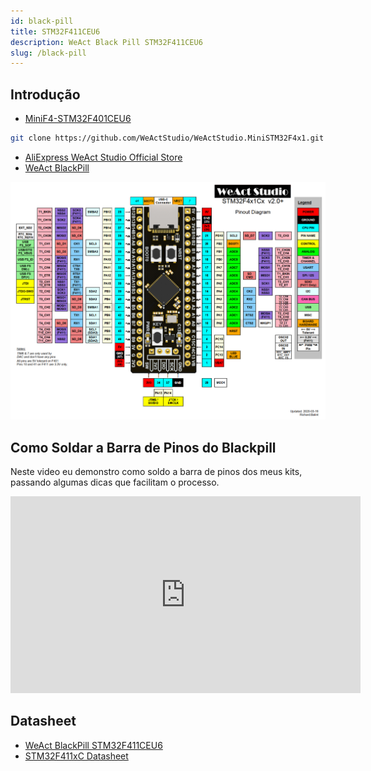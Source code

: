 ```yaml
---
id: black-pill
title: STM32F411CEU6
description: WeAct Black Pill STM32F411CEU6
slug: /black-pill
---
```


## Introdução

- [MiniF4-STM32F401CEU6](https://github.com/WeActStudio/WeActStudio.MiniSTM32F4x1)

```bash
git clone https://github.com/WeActStudio/WeActStudio.MiniSTM32F4x1.git
```

- [AliExpress WeAct Studio Official Store](https://weactstudio.aliexpress.com)
- [WeAct BlackPill](https://pt.aliexpress.com/item/1005001456186625.html)

![MiniF4-STM32F401CEU6](/img/MiniSTM32F4x1/STM32F4x1_PinoutDiagram_RichardBalint.png)

## Como Soldar a Barra de Pinos do Blackpill

Neste video eu demonstro como soldo a barra de pinos dos meus kits, passando algumas dicas que facilitam o processo.

<iframe width="560" height="315" src="https://www.youtube.com/embed/naxIyfggwVY?si=SNB5uxyJAXp-U0xk" title="YouTube video player" frameborder="0" allow="accelerometer; autoplay; clipboard-write; encrypted-media; gyroscope; picture-in-picture; web-share" referrerpolicy="strict-origin-when-cross-origin" allowfullscreen></iframe>

## Datasheet

- [WeAct BlackPill STM32F411CEU6](/pdf/MiniF4x1Cx_V31.pdf)
- [STM32F411xC Datasheet](/pdf/DS10314.pdf)

